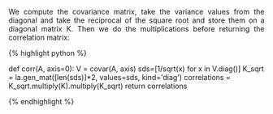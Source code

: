 <div style="text-align: justify">
<p>We compute the covariance matrix, take the variance values from the diagonal
and take the reciprocal of the square root and store them on a diagonal matrix
K. Then we do the multiplications before returning the correlation matrix:</p>
</div>

{% highlight python %}

def corr(A, axis=0):
    V = covar(A, axis)
    sds=[1/sqrt(x) for x in V.diag()]
    K_sqrt = la.gen_mat([len(sds)]*2, values=sds, kind='diag')
    correlations = K_sqrt.multiply(K).multiply(K_sqrt)
    return correlations

{% endhighlight %}
